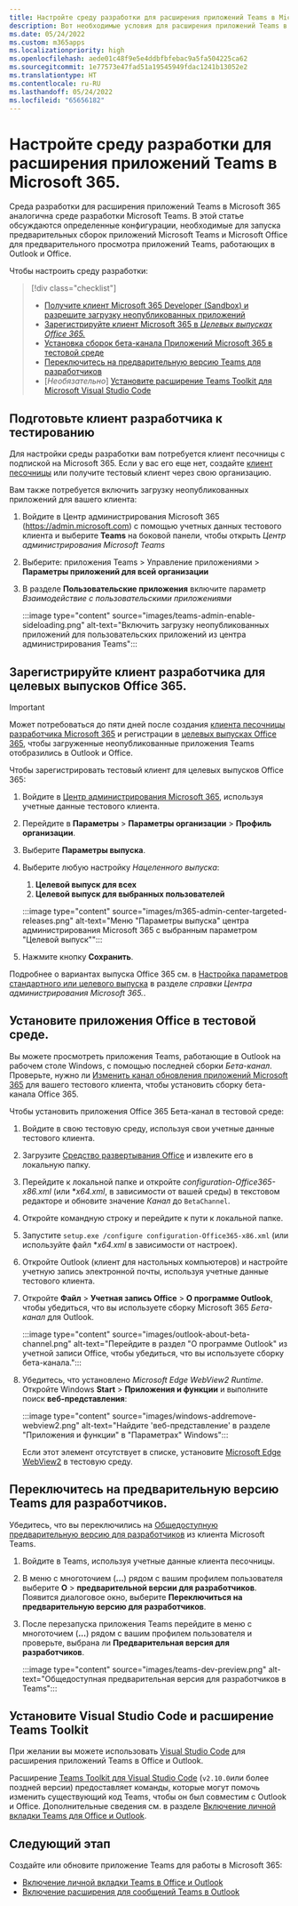 ```yaml
---
title: Настройте среду разработки для расширения приложений Teams в Microsoft 365.
description: Вот необходимые условия для расширения приложений Teams в Microsoft 365
ms.date: 05/24/2022
ms.custom: m365apps
ms.localizationpriority: high
ms.openlocfilehash: aede01c48f9e5e4ddbfbfebac9a5fa504225ca62
ms.sourcegitcommit: 1e77573e47fad51a19545949fdac1241b13052e2
ms.translationtype: HT
ms.contentlocale: ru-RU
ms.lasthandoff: 05/24/2022
ms.locfileid: "65656182"
---
```

# <a name="set-up-your-dev-environment-for-extending-teams-apps-across-microsoft-365"></a>Настройте среду разработки для расширения приложений Teams в Microsoft 365.

Среда разработки для расширения приложений Teams в Microsoft 365 аналогична среде разработки Microsoft Teams. В этой статье обсуждаются определенные конфигурации, необходимые для запуска предварительных сборок приложений Microsoft Teams и Microsoft Office для предварительного просмотра приложений Teams, работающих в Outlook и Office.

Чтобы настроить среду разработки:

> [!div class="checklist"]
>
> * [Получите клиент Microsoft 365 Developer (Sandbox) и разрешите загрузку неопубликованных приложений](#prepare-a-developer-tenant-for-testing)
> * [Зарегистрируйте клиент Microsoft 365 в *Целевых выпусках Office 365.*](#enroll-your-developer-tenant-for-office-365-targeted-releases)
> * [Установка сборок бета-канала Приложений Microsoft 365 в тестовой среде](#install-office-apps-in-your-test-environment)
> * [Переключитесь на предварительную версию Teams для разработчиков](#switch-to-the-developer-preview-version-of-teams)
> * [*Необязательно*] [Установите расширение Teams Toolkit для Microsoft Visual Studio Code](#install-visual-studio-code-and-teams-toolkit-extension)

## <a name="prepare-a-developer-tenant-for-testing"></a>Подготовьте клиент разработчика к тестированию

Для настройки среды разработки вам потребуется клиент песочницы с подпиской на Microsoft 365. Если у вас его еще нет, создайте [клиент песочницы](/office/developer-program/microsoft-365-developer-program-get-started) или получите тестовый клиент через свою организацию.

Вам также потребуется включить загрузку неопубликованных приложений для вашего клиента:

1. Войдите в Центр администрирования Microsoft 365 (https://admin.microsoft.com) с помощью учетных данных тестового клиента и выберите **Teams** на боковой панели, чтобы открыть *Центр администрирования Microsoft Teams*
1. Выберите: приложения Teams > Управление приложениями > **Параметры приложений для всей организации**
1. В разделе **Пользовательские приложения** включите параметр *Взаимодействие с пользовательскими приложениями*

    :::image type="content" source="images/teams-admin-enable-sideloading.png" alt-text="Включить загрузку неопубликованных приложений для пользовательских приложений из центра администрирования Teams":::

## <a name="enroll-your-developer-tenant-for-office-365-targeted-releases"></a>Зарегистрируйте клиент разработчика для целевых выпусков Office 365.

> [!Important]
> Может потребоваться до пяти дней после создания [клиента песочницы разработчика Microsoft 365](/office/developer-program/microsoft-365-developer-program-get-started) и регистрации в [целевых выпусках Office 365](#enroll-your-developer-tenant-for-office-365-targeted-releases), чтобы загруженные неопубликованные приложения Teams отобразились в Outlook и Office.

Чтобы зарегистрировать тестовый клиент для целевых выпусков Office 365:

1. Войдите в [Центр администрирования Microsoft 365](https://admin.microsoft.com), используя учетные данные тестового клиента.
1. Перейдите в **Параметры** > **Параметры организации** > **Профиль организации**.
1. Выберите **Параметры выпуска**.
1. Выберите любую настройку *Нацеленного выпуска*:
    1. **Целевой выпуск для всех**
    1. **Целевой выпуск для выбранных пользователей**

    :::image type="content" source="images/m365-admin-center-targeted-releases.png" alt-text="Меню &quot;Параметры выпуска&quot; центра администрирования Microsoft 365 с выбранным параметром &quot;Целевой выпуск&quot;":::

1. Нажмите кнопку **Сохранить**.

Подробнее о вариантах выпуска Office 365 см. в [Настройка параметров стандартного или целевого выпуска](/microsoft-365/admin/manage/release-options-in-office-365?view=o365-worldwide&preserve-view=true#targeted-release) в разделе *справки Центра администрирования Microsoft 365.*.

## <a name="install-office-apps-in-your-test-environment"></a>Установите приложения Office в тестовой среде.

Вы можете просмотреть приложения Teams, работающие в Outlook на рабочем столе Windows, с помощью последней сборки *Бета-канал*. Проверьте, нужно ли [Изменить канал обновления приложений Microsoft 365](/deployoffice/change-update-channels?WT.mc_id=M365-MVP-5002016) для вашего тестового клиента, чтобы установить сборку бета-канала Office 365.

Чтобы установить приложения Office 365 Бета-канал в тестовой среде:

1. Войдите в свою тестовую среду, используя свои учетные данные тестового клиента.
1. Загрузите [Средство развертывания Office](https://www.microsoft.com/download/details.aspx?id=49117) и извлеките его в локальную папку.
1. Перейдите к локальной папке и откройте *configuration-Office365-x86.xml* (или **x64.xml*, в зависимости от вашей среды) в текстовом редакторе и обновите значение *Канал* до `BetaChannel`.
1. Откройте командную строку и перейдите к пути к локальной папке.
1. Запустите `setup.exe /configure configuration-Office365-x86.xml` (или используйте файл **x64.xml* в зависимости от настроек).
1. Откройте Outlook (клиент для настольных компьютеров) и настройте учетную запись электронной почты, используя учетные данные тестового клиента.
1. Откройте **Файл** > **Учетная запись Office** > **О программе Outlook**, чтобы убедиться, что вы используете сборку Microsoft 365 *Бета-канал* для Outlook.

    :::image type="content" source="images/outlook-about-beta-channel.png" alt-text="Перейдите в раздел &quot;О программе Outlook&quot; из учетной записи Office, чтобы убедиться, что вы используете сборку бета-канала.":::

1. Убедитесь, что установлено *Microsoft Edge WebView2 Runtime*. Откройте Windows **Start** >  **Приложения и функции** и выполните поиск **веб-представления**:

    :::image type="content" source="images/windows-addremove-webview2.png" alt-text="Найдите 'веб-представление' в разделе &quot;Приложения и функции&quot; в &quot;Параметрах&quot; Windows":::

    Если этот элемент отсутствует в списке, установите [Microsoft Edge WebView2](https://developer.microsoft.com/microsoft-edge/webview2/) в тестовую среду.

## <a name="switch-to-the-developer-preview-version-of-teams"></a>Переключитесь на предварительную версию Teams для разработчиков.

Убедитесь, что вы переключились на [Общедоступную предварительную версию для разработчиков](../resources/dev-preview/developer-preview-intro.md) из клиента Microsoft Teams.

1. Войдите в Teams, используя учетные данные клиента песочницы.
1. В меню с многоточием (**...**) рядом с вашим профилем пользователя выберите **О** > **предварительной версии для разработчиков**. Появится диалоговое окно, выберите **Переключиться на предварительную версию для разработчиков**.
1. После перезапуска приложения Teams перейдите в меню с многоточием (**...**) рядом с вашим профилем пользователя и проверьте, выбрана ли **Предварительная версия для разработчиков**.

    :::image type="content" source="images/teams-dev-preview.png" alt-text="Общедоступная предварительная версия для разработчиков в Teams":::

## <a name="install-visual-studio-code-and-teams-toolkit-extension"></a>Установите Visual Studio Code и расширение Teams Toolkit

При желании вы можете использовать [Visual Studio Code](https://code.visualstudio.com/) для расширения приложений Teams в Office и Outlook.

Расширение [Teams Toolkit для Visual Studio Code](https://aka.ms/teams-toolkit) (`v2.10.0`или более поздней версии) предоставляет команды, которые могут помочь изменить существующий код Teams, чтобы он был совместим с Outlook и Office. Дополнительные сведения см. в разделе [Включение личной вкладки Teams для Office и Outlook](extend-m365-teams-personal-tab.md).

## <a name="next-step"></a>Следующий этап

Создайте или обновите приложение Teams для работы в Microsoft 365:

* [Включение личной вкладки Teams в Office и Outlook](extend-m365-teams-personal-tab.md)
* [Включение расширения для сообщений Teams в Outlook](extend-m365-teams-message-extension.md)
